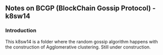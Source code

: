 ## Notes on BCGP (BlockChain Gossip Protocol) - k8sw14

### Introduction
This k8sw14 is a folder where the random gossip algorithm happens
with the construction of Agglomerative clustering. Still under construction.

